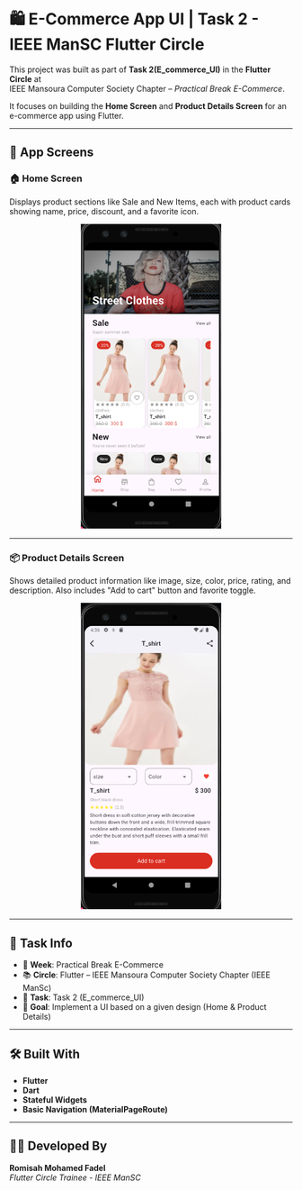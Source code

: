 # 🛍️ E-Commerce App UI | Task 2 - IEEE ManSC Flutter Circle

This project was built as part of **Task 2(E_commerce_UI)** in the **Flutter Circle** at  
IEEE Mansoura Computer Society Chapter – *Practical Break E-Commerce*.

It focuses on building the **Home Screen** and **Product Details Screen** for an e-commerce app using Flutter.

---

## 📱 App Screens

### 🏠 Home Screen
Displays product sections like Sale and New Items, each with product cards showing name, price, discount, and a favorite icon.

<p align="center">
  <img src="assets/images/README assets/home_screen.PNG" alt="Home Screen" width="250"/>
</p>

---

### 📦 Product Details Screen
Shows detailed product information like image, size, color, price, rating, and description. Also includes "Add to cart" button and favorite toggle.

<p align="center">
  <img src="assets/images/README assets/details_screen.PNG" alt="Details Screen" width="250"/>
</p>

---

## 📂 Task Info

- 📆 **Week**: Practical Break E-Commerce 
- 📚 **Circle**: Flutter – IEEE Mansoura Computer Society Chapter (IEEE ManSc)  
- 📝 **Task**: Task 2 (E_commerce_UI)
- 🎯 **Goal**: Implement a UI based on a given design (Home & Product Details)

---

## 🛠️ Built With

- **Flutter**
- **Dart**
- **Stateful Widgets**
- **Basic Navigation (MaterialPageRoute)**


---

## 🙋‍♀️ Developed By

**Romisah Mohamed Fadel**  
*Flutter Circle Trainee - IEEE ManSC*


